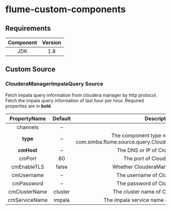 # flume-custom-components

## Requirements
| Component |   Version   |
| :-------: | :---------: |
|    JDK    |	  1.8     |


## Custom Source
### ClouderaManagerImpalaQuery Source

Fetch impala query information from cloudera manager by http protocol. Fetch the impala query information of last hour per hour. Required properties are in **bold**.

| PropertyName |    Default   | Description  |
| :----------: | :----------: | :----------: |
|   channels   |	   –      |              |	 
|   **type**   |       –      |	The component type name, needs to be com.simba.flume.source.query.ClouderaManagerImpalaQuerySource |
|  **cmHost**  |       –	  | The DNS or IP of ClouderaManager |
|    cmPort    |       80	  | The port of ClouderaManager |
| cmEnableTLS  |     false	  | Whether ClouderaManager enable TLS |
|  cmUsername  |       –	  | The username of ClouderaManager |
|  cmPassword  |       –	  | The password of ClouderaManager |
|cmClusterName |    cluster	  | The cluster name of ClouderaManager |
|cmServiceName |     impala	  | The impala service name of ClouderaManager |


